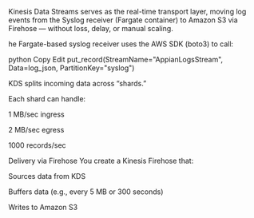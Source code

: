 Kinesis Data Streams serves as the real-time transport layer, moving log events from the Syslog receiver (Fargate container) to Amazon S3 via Firehose — without loss, delay, or manual scaling.

he Fargate-based syslog receiver uses the AWS SDK (boto3) to call:

python
Copy
Edit
put_record(StreamName="AppianLogsStream", Data=log_json, PartitionKey="syslog")

KDS splits incoming data across “shards.”

Each shard can handle:

1 MB/sec ingress

2 MB/sec egress

1000 records/sec

Delivery via Firehose
You create a Kinesis Firehose that:

Sources data from KDS

Buffers data (e.g., every 5 MB or 300 seconds)

Writes to Amazon S3
